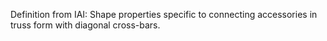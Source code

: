 Definition from IAI: Shape properties specific to connecting accessories in truss form with diagonal cross-bars.